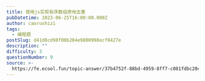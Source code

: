 ```yaml
---
title: 使用js实现有序数组原地去重
pubDatetime: 2023-06-25T16:00:00.000Z
author: caorushizi
tags:
  - 编程题
postSlug: d41d8cd98f00b204e9800998ecf8427e
description: ""
difficulty: 3
questionNumber: 9
source: >-
  https://fe.ecool.fun/topic-answer/37b4752f-88bd-4959-8ff7-c081fdbc20cb?orderBy=updateTime&order=desc&tagId=26
---
```

